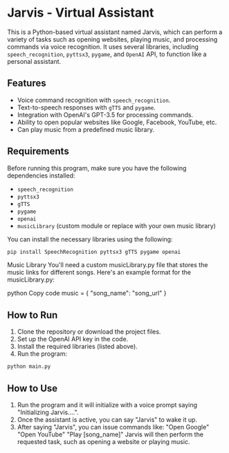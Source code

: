 # Jarvis - Virtual Assistant

This is a Python-based virtual assistant named Jarvis, which can perform a variety of tasks such as opening websites, playing music, and processing commands via voice recognition. It uses several libraries, including `speech_recognition`, `pyttsx3`, `pygame`, and `OpenAI` API, to function like a personal assistant.

## Features

- Voice command recognition with `speech_recognition`.
- Text-to-speech responses with `gTTS` and `pygame`.
- Integration with OpenAI's GPT-3.5 for processing commands.
- Ability to open popular websites like Google, Facebook, YouTube, etc.
- Can play music from a predefined music library.

## Requirements

Before running this program, make sure you have the following dependencies installed:

- `speech_recognition`
- `pyttsx3`
- `gTTS`
- `pygame`
- `openai`
- `musicLibrary` (custom module or replace with your own music library)

You can install the necessary libraries using the following:

```bash
pip install SpeechRecognition pyttsx3 gTTS pygame openai
```
Music Library
You'll need a custom musicLibrary.py file that stores the music links for different songs. Here's an example format for the musicLibrary.py:

python
Copy code
music = {
    "song_name": "song_url"
}
## How to Run
1. Clone the repository or download the project files.
2. Set up the OpenAI API key in the code.
3. Install the required libraries (listed above).
4. Run the program:
```bash
python main.py
```
## How to Use
1. Run the program and it will initialize with a voice prompt saying "Initializing Jarvis....".
2. Once the assistant is active, you can say "Jarvis" to wake it up.
3. After saying "Jarvis", you can issue commands like:
"Open Google"
"Open YouTube"
"Play [song_name]"
Jarvis will then perform the requested task, such as opening a website or playing music.
